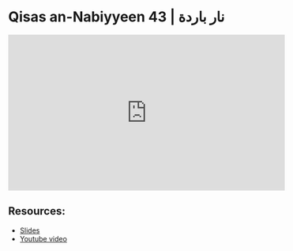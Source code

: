 # Qisas an-Nabiyyeen 43 | نار باردة

<iframe width="560" height="315" src="https://www.youtube-nocookie.com/embed/Hs0spPYxR-g?start=0" frameborder="0" allow="accelerometer; autoplay; encrypted-media; gyroscope; picture-in-picture" allowfullscreen="allowfullscreen"></iframe><BR>



## Resources:
- [Slides](https://github.com/arshare/resources_balagha_pdfs)
- [Youtube video](https://youtu.be/Hs0spPYxR-g)
